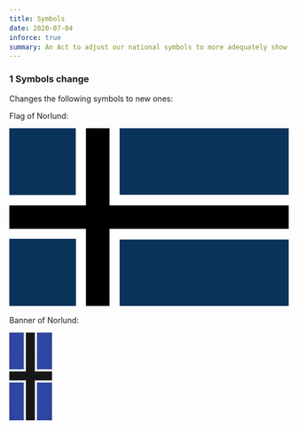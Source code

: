```yaml
---
title: Symbols
date: 2020-07-04
inforce: true
summary: An Act to adjust our national symbols to more adequately show our new identity.
---
```


### 1 Symbols change

Changes the following symbols to new ones:

Flag of Norlund:

![Flag](flag.png)

Banner of Norlund:

![Banner](banner.png)